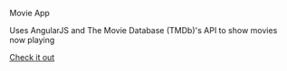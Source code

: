 Movie App


Uses AngularJS and The Movie Database (TMDb)'s API to show movies now playing


[Check it out](http://danielmovieapp-angular.surge.sh/#/)
